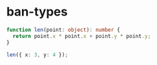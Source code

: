 # ban-types

```ts
function len(point: object): number {
  return point.x * point.x + point.y * point.y;
}

len({ x: 3, y: 4 });
```
